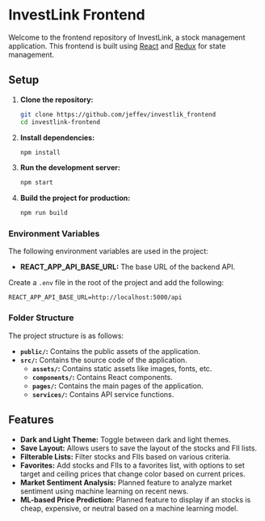 # InvestLink Frontend

Welcome to the frontend repository of InvestLink, a stock management application. This frontend is built using [React](https://reactjs.org/) and [Redux](https://redux.js.org/) for state management.

## Setup

1. **Clone the repository:**
   ```sh
   git clone https://github.com/jeffev/investlik_frontend
   cd investlink-frontend
   ```

2. **Install dependencies:**
   ```sh
   npm install
   ```

3. **Run the development server:**
   ```sh
   npm start
   ```

4. **Build the project for production:**
   ```sh
   npm run build
   ```

### Environment Variables

The following environment variables are used in the project:

- **REACT_APP_API_BASE_URL:** The base URL of the backend API.

Create a `.env` file in the root of the project and add the following:

   ```
   REACT_APP_API_BASE_URL=http://localhost:5000/api
   ```

### Folder Structure

The project structure is as follows:

- **`public/`:** Contains the public assets of the application.
- **`src/`:** Contains the source code of the application.
   - **`assets/`:** Contains static assets like images, fonts, etc.
   - **`components/`:** Contains React components.
   - **`pages/`:** Contains the main pages of the application.
   - **`services/`:** Contains API service functions.

## Features

- **Dark and Light Theme:** Toggle between dark and light themes.
- **Save Layout:** Allows users to save the layout of the stocks and FII lists.
- **Filterable Lists:** Filter stocks and FIIs based on various criteria.
- **Favorites:** Add stocks and FIIs to a favorites list, with options to set target and ceiling prices that change color based on current prices.
- **Market Sentiment Analysis:** Planned feature to analyze market sentiment using machine learning on recent news.
- **ML-based Price Prediction:** Planned feature to display if an stocks is cheap, expensive, or neutral based on a machine learning model.